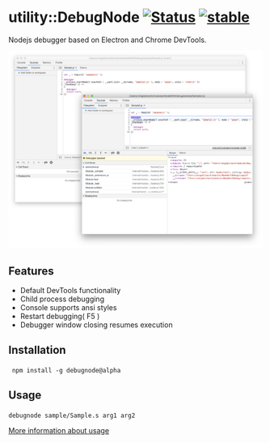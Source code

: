 # utility::DebugNode [![Status](https://github.com/Wandalen/DebugNode/workflows/VisualTest/badge.svg)](https://github.com/Wandalen/DebugNode/actions?query=workflow%3ATest) [![stable](https://img.shields.io/badge/stability-stable-green.svg)](https://github.com/emersion/stability-badges#stable)
Nodejs debugger based on Electron and Chrome DevTools.

![image](doc/img.png)

## Features

- Default DevTools functionality
- Child process debugging
- Console supports ansi styles
- Restart debugging( F5 )
- Debugger window closing resumes execution

## Installation

``` npm install -g debugnode@alpha```

## Usage

``` debugnode sample/Sample.s arg1 arg2 ```

[More information about usage](./doc/tutorial/HowToUse.md)
